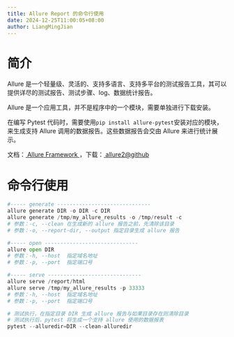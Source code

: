 ```yaml
---
title: Allure Report 的命令行使用
date: 2024-12-25T11:00:05+08:00
author: LiangMingJian
---
```


# 简介

Allure 是一个轻量级、灵活的、支持多语言、支持多平台的测试报告工具，其可以提供详尽的测试报告、测试步骤、log、数据统计报告。

Allure 是一个应用工具，并不是程序中的一个模块，需要单独进行下载安装。

在编写 Pytest 代码时，需要使用`pip install allure-pytest`安装对应的模块，来生成支持 Allure 调用的数据报告。这些数据报告会交由 Allure 来进行统计展示。

文档：[ Allure Framework ](https://docs.qameta.io/allure-report/)，下载：[ allure2@github ](https://github.com/allure-framework/allure2/releases) 

# 命令行使用

```python
#----- generate ------------------------------
allure generate DIR -o DIR -c DIR
allure generate /tmp/my_allure_results -o /tmp/result -c
# 参数：-c, --clean 在生成新的 allure 报告之前，先清除该目录
# 参数：-o, --report-dir, --output 指定目录生成 allure 报告

#----- open ------------------------------
allure open DIR
# 参数：-h, --host  指定域名地址
# 参数：-p, --port  指定端口号

#----- serve ------------------------------
allure serve /report/html
allure serve /tmp/my_allure_results -p 33333
# 参数：-h, --host  指定域名地址
# 参数：-p, --port  指定端口号

# 测试执行，在指定目录 DIR 生成 allure 报告与如果目录存在则清除目录
# 测试执行后，pytest 将生成一个支持 allure 使用的数据报表
pytest --alluredir=DIR --clean-alluredir
```
